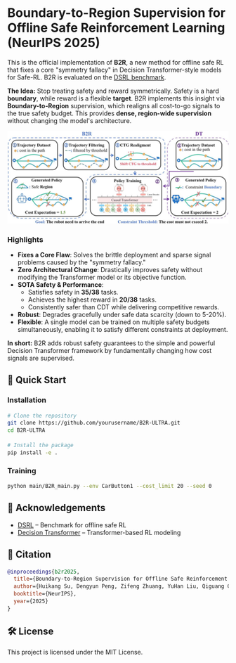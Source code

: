 # Boundary-to-Region Supervision for Offline Safe Reinforcement Learning (NeurIPS 2025)

This is the official implementation of **B2R**, a new method for offline safe RL that fixes a core "symmetry fallacy" in Decision Transformer-style models for Safe-RL. B2R is evaluated on the [DSRL benchmark](https://github.com/liuzuxin/dsrl).

**The Idea:** Stop treating safety and reward symmetrically. Safety is a hard **boundary**, while reward is a flexible **target**. B2R implements this insight via **Boundary-to-Region** supervision, which realigns all cost-to-go signals to the true safety budget. This provides **dense, region-wide supervision** without changing the model's architecture.

![Figure 0](./figure_1_score0.97.jpg)

### Highlights

-   **Fixes a Core Flaw**: Solves the brittle deployment and sparse signal problems caused by the "symmetry fallacy."
-   **Zero Architectural Change**: Drastically improves safety without modifying the Transformer model or its objective function.
-   **SOTA Safety & Performance**:
    -   Satisfies safety in **35/38** tasks.
    -   Achieves the highest reward in **20/38** tasks.
    -   Consistently safer than CDT while delivering competitive rewards.
-   **Robust**: Degrades gracefully under safe data scarcity (down to 5-20%).
-   **Flexible**: A single model can be trained on multiple safety budgets simultaneously, enabling it to satisfy different constraints at deployment.

**In short:** B2R adds robust safety guarantees to the simple and powerful Decision Transformer framework by fundamentally changing how cost signals are supervised.
## 🚀 Quick Start

### Installation

```bash
# Clone the repository
git clone https://github.com/yourusername/B2R-ULTRA.git
cd B2R-ULTRA

# Install the package
pip install -e .
```

### Training

```bash
python main/B2R_main.py --env CarButton1 --cost_limit 20 --seed 0
```

## 🙏 Acknowledgements

- [DSRL](https://github.com/decisionintelligence/DSRL) – Benchmark for offline safe RL
- [Decision Transformer](https://github.com/kzl/decision-transformer) – Transformer-based RL modeling

## 📄 Citation

```bibtex
@inproceedings{b2r2025,
  title={Boundary-to-Region Supervision for Offline Safe Reinforcement Learning},
  author={Huikang Su, Dengyun Peng, Zifeng Zhuang, YuHan Liu, Qiguang Chen, Donglin Wang, Qinghe Liu},
  booktitle={NeurIPS},
  year={2025}
}
```

## 🛠 License
This project is licensed under the MIT License.
